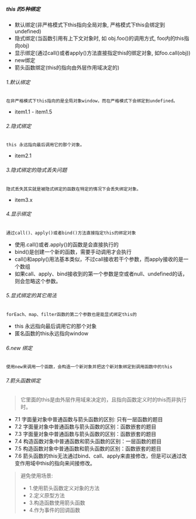 ##### this 的5种绑定

- 默认绑定(非严格模式下this指向全局对象, 严格模式下this会绑定到undefined)
- 隐式绑定(当函数引用有上下文对象时, 如 obj.foo()的调用方式, foo内的this指向obj)
- 显示绑定(通过call()或者apply()方法直接指定this的绑定对象, 如foo.call(obj))
- new绑定
- 箭头函数绑定(this的指向由外层作用域决定的)

###### 1.默认绑定
    在非严格模式下this指向的是全局对象window，而在严格模式下会绑定到undefined。
- item1.1 - item1.5
###### 2.隐式绑定
    this 永远指向最后调用它的那个对象。
+ item2.1
###### 3.隐式绑定的隐式丢失问题
    隐式丢失其实就是被隐式绑定的函数在特定的情况下会丢失绑定对象。
- item3.x
###### 4.显示绑定
    通过call()、apply()或者bind()方法直接指定this的绑定对象
- 使用.call()或者.apply()的函数是会直接执行的
- bind()是创建一个新的函数，需要手动调用才会执行
- call()和apply()用法基本类似，不过call接收若干个参数，而apply接收的是一个数组
- 如果call、apply、bind接收到的第一个参数是空或者null、undefined的话，则会忽略这个参数。

###### 5.显式绑定的其它用法
    forEach、map、filter函数的第二个参数也是能显式绑定this的    
- this 永远指向最后调用它的那个对象
- 匿名函数的this永远指向window

###### 6.new 绑定
    使用new来调用一个函数，会构造一个新对象并把这个新对象绑定到调用函数中的this

###### 7.箭头函数绑定
>  它里面的this是由外层作用域来决定的，且指向函数定义时的this而非执行时。
- 7.1 字面量对象中普通函数与箭头函数的区别: 只有一层函数的题目 
- 7.2 字面量对象中普通函数与箭头函数的区别：函数嵌套的题目 
- 7.3 字面量对象中普通函数与箭头函数的区别：函数嵌套的题目
- 7.4 构造函数对象中普通函数和箭头函数的区别：一层函数的题目
- 7.5 构造函数对象中普通函数和箭头函数的区别：函数嵌套的题目
- 7.6 箭头函数的this无法通过bind、call、apply来直接修改，但是可以通过改变作用域中this的指向来间接修改。
> 避免使用场景:
> + 1.使用箭头函数定义对象的方法
> + 2.定义原型方法
> + 3.构造函数使用箭头函数
> + 4.作为事件的回调函数
